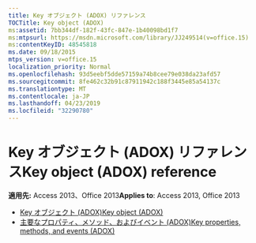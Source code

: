 ```yaml
---
title: Key オブジェクト (ADOX) リファレンス
TOCTitle: Key object (ADOX)
ms:assetid: 7bb344df-182f-43fc-847e-1b40098bd1f7
ms:mtpsurl: https://msdn.microsoft.com/library/JJ249514(v=office.15)
ms:contentKeyID: 48545818
ms.date: 09/18/2015
mtps_version: v=office.15
localization_priority: Normal
ms.openlocfilehash: 93d5eebf5dde57159a74b8cee79e038da23afd57
ms.sourcegitcommit: 8fe462c32b91c87911942c188f3445e85a54137c
ms.translationtype: MT
ms.contentlocale: ja-JP
ms.lasthandoff: 04/23/2019
ms.locfileid: "32290780"
---
```

# <a name="key-object-adox-reference"></a><span data-ttu-id="fa926-102">Key オブジェクト (ADOX) リファレンス</span><span class="sxs-lookup"><span data-stu-id="fa926-102">Key object (ADOX) reference</span></span>

<span data-ttu-id="fa926-103">**適用先:** Access 2013、Office 2013</span><span class="sxs-lookup"><span data-stu-id="fa926-103">**Applies to**: Access 2013, Office 2013</span></span>

- [<span data-ttu-id="fa926-104">Key オブジェクト (ADOX)</span><span class="sxs-lookup"><span data-stu-id="fa926-104">Key object (ADOX)</span></span>](key-object-adox.md)
- [<span data-ttu-id="fa926-105">主要なプロパティ、メソッド、およびイベント (ADOX)</span><span class="sxs-lookup"><span data-stu-id="fa926-105">Key properties, methods, and events (ADOX)</span></span>](key-properties-methods-and-events-adox.md)


